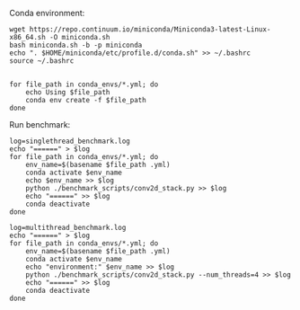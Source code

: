 Conda environment:

    wget https://repo.continuum.io/miniconda/Miniconda3-latest-Linux-x86_64.sh -O miniconda.sh
    bash miniconda.sh -b -p miniconda
    echo ". $HOME/miniconda/etc/profile.d/conda.sh" >> ~/.bashrc
    source ~/.bashrc


    for file_path in conda_envs/*.yml; do
        echo Using $file_path
        conda env create -f $file_path
    done


Run benchmark:

    log=singlethread_benchmark.log
    echo "======" > $log
    for file_path in conda_envs/*.yml; do
        env_name=$(basename $file_path .yml)
        conda activate $env_name
        echo $env_name >> $log
        python ./benchmark_scripts/conv2d_stack.py >> $log
        echo "======" >> $log 
        conda deactivate
    done

    log=multithread_benchmark.log
    echo "======" > $log
    for file_path in conda_envs/*.yml; do
        env_name=$(basename $file_path .yml)
        conda activate $env_name
        echo "environment:" $env_name >> $log
        python ./benchmark_scripts/conv2d_stack.py --num_threads=4 >> $log
        echo "======" >> $log 
        conda deactivate
    done
